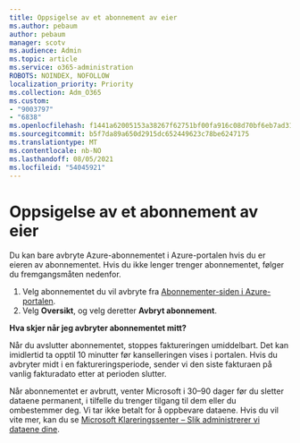 ```yaml
---
title: Oppsigelse av et abonnement av eier
ms.author: pebaum
author: pebaum
manager: scotv
ms.audience: Admin
ms.topic: article
ms.service: o365-administration
ROBOTS: NOINDEX, NOFOLLOW
localization_priority: Priority
ms.collection: Adm_O365
ms.custom:
- "9003797"
- "6838"
ms.openlocfilehash: f1441a62005153a38267f62751bf00fa916c08d70bf6eb7ad31135a262bd5363
ms.sourcegitcommit: b5f7da89a650d2915dc652449623c78be6247175
ms.translationtype: MT
ms.contentlocale: nb-NO
ms.lasthandoff: 08/05/2021
ms.locfileid: "54045921"
---
```

# <a name="cancellation-of-a-subscription-by-owner"></a>Oppsigelse av et abonnement av eier

Du kan bare avbryte Azure-abonnementet i Azure-portalen hvis du er eieren av abonnementet. Hvis du ikke lenger trenger abonnementet, følger du fremgangsmåten nedenfor.

1. Velg abonnementet du vil avbryte fra [Abonnementer-siden i Azure-portalen](https://ms.portal.azure.com/#blade/Microsoft_Azure_Billing/SubscriptionsBlade).
2. Velg **Oversikt**, og velg deretter **Avbryt abonnement**.

**Hva skjer når jeg avbryter abonnementet mitt?**

Når du avslutter abonnementet, stoppes faktureringen umiddelbart. Det kan imidlertid ta opptil 10 minutter før kanselleringen vises i portalen. Hvis du avbryter midt i en faktureringsperiode, sender vi den siste fakturaen på vanlig fakturadato etter at perioden slutter.

Når abonnementet er avbrutt, venter Microsoft i 30–90 dager før du sletter dataene permanent, i tilfelle du trenger tilgang til dem eller du ombestemmer deg. Vi tar ikke betalt for å oppbevare dataene. Hvis du vil vite mer, kan du se [Microsoft Klareringssenter – Slik administrerer vi dataene dine](https://www.microsoft.com/trust-center/privacy/data-management#leave).


